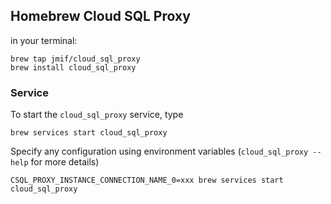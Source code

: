 
## Homebrew Cloud SQL Proxy

in your terminal:
```
brew tap jmif/cloud_sql_proxy
brew install cloud_sql_proxy
```

### Service
To start the `cloud_sql_proxy` service, type
```
brew services start cloud_sql_proxy
```

Specify any configuration using environment variables (`cloud_sql_proxy --help` for more details)
```
CSQL_PROXY_INSTANCE_CONNECTION_NAME_0=xxx brew services start cloud_sql_proxy
```

